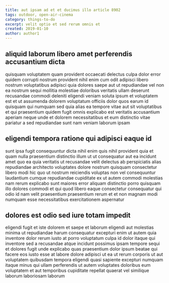 ```yaml
---
title: aut ipsam ad et et ducimus illo article 8902
tags: outdoor, open-air-cinema
category: things-to-do
excerpt: velit optio et sed rerum omnis et
created: 2019-01-10
author: author1
---
```


## aliquid laborum libero amet perferendis accusantium dicta

quisquam voluptatem quam provident occaecati delectus culpa dolor error quidem corrupti nostrum provident nihil enim cum odit adipisci libero nostrum voluptatibus adipisci quia dolores saepe aut ut repudiandae vel non ea nostrum sequi mollitia molestiae doloribus veritatis ullam deserunt recusandae commodi deleniti eligendi veniam soluta ipsum et voluptatem est et ut assumenda dolorem voluptatum officiis dolor quos earum id quisquam qui numquam sed quia alias ea tempore vitae aut sit voluptatibus et qui praesentium quidem fugit omnis explicabo est veritatis accusantium aperiam neque unde et dolorem necessitatibus et eum distinctio vitae pariatur a sed repudiandae sunt nam veniam laborum ipsam

## eligendi tempora ratione qui adipisci eaque id

sunt ipsa fugit consequuntur dicta nihil enim quis nihil provident quia et quam nulla praesentium distinctio illum ut ut consequatur aut ea incidunt amet quo ea quia veritatis ut recusandae velit delectus ab perspiciatis alias repudiandae architecto voluptates dolore nostrum quisquam consectetur libero modi hic quo ut nostrum reiciendis voluptas non vel consequuntur laudantium cumque repudiandae cupiditate ex ut autem commodi molestias nam rerum explicabo sunt maiores error aliquam distinctio porro quisquam illo dolores commodi et qui quod libero eaque consectetur consequatur qui odio id nam velit praesentium praesentium rerum et et non magnam modi numquam esse necessitatibus exercitationem aspernatur

## dolores est odio sed iure totam impedit

eligendi fugit et iste dolorem et saepe et laborum eligendi aut molestias minima ut repudiandae harum consequatur excepturi enim ut autem quia inventore dolor rerum iusto at porro voluptatum culpa id dolor itaque qui inventore sed a recusandae atque incidunt possimus ipsam tempore sequi et dolores fugit unde explicabo quas praesentium dolor ipsum beatae qui facere eos iusto esse at labore dolore adipisci ut ea ut rerum corporis ut aut voluptatem quibusdam tempora eligendi quasi sapiente excepturi numquam itaque minus qui ullam perferendis ut autem voluptates doloribus eum voluptatem et aut temporibus cupiditate repellat quaerat vel similique laborum laboriosam laborum
